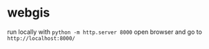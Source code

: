 # webgis

run locally with `python -m http.server 8000`
open browser and go to `http://localhost:8000/`